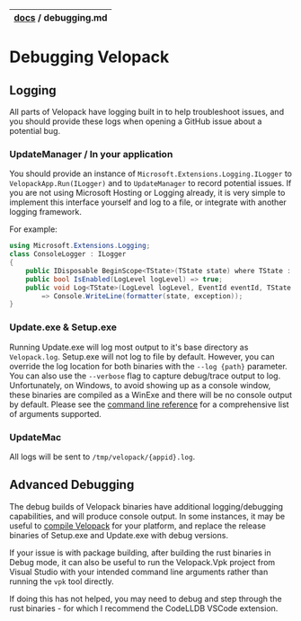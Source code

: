 | [docs](.) / debugging.md |
|:---|

# Debugging Velopack

## Logging
All parts of Velopack have logging built in to help troubleshoot issues, and you should provide these logs when opening a GitHub issue about a potential bug.

### UpdateManager / In your application
You should provide an instance of `Microsoft.Extensions.Logging.ILogger` to `VelopackApp.Run(ILogger)` and to `UpdateManager` to record potential issues. If you are not using Microsoft Hosting or Logging already, it is very simple to implement this interface yourself and log to a file, or integrate with another logging framework. 

For example:
```cs
using Microsoft.Extensions.Logging;
class ConsoleLogger : ILogger
{
    public IDisposable BeginScope<TState>(TState state) where TState : notnull => null;
    public bool IsEnabled(LogLevel logLevel) => true;
    public void Log<TState>(LogLevel logLevel, EventId eventId, TState state, Exception exception, Func<TState, Exception, string> formatter)
        => Console.WriteLine(formatter(state, exception));
}
```

### Update.exe & Setup.exe
Running Update.exe will log most output to it's base directory as `Velopack.log`. Setup.exe will not log to file by default. However, you can override the log location for both binaries with the `--log {path}` parameter. You can also use the `--verbose` flag to capture debug/trace output to log. Unfortunately, on Windows, to avoid showing up as a console window, these binaries are compiled as a WinExe and there will be no console output by default.  Please see the [command line reference](cli.md) for a comprehensive list of arguments supported.

### UpdateMac
All logs will be sent to `/tmp/velopack/{appid}.log`.

## Advanced Debugging
The debug builds of Velopack binaries have additional logging/debugging capabilities, and will produce console output. In some instances, it may be useful to [compile Velopack](compiling.md) for your platform, and replace the release binaries of Setup.exe and Update.exe with debug versions. 

If your issue is with package building, after building the rust binaries in Debug mode, it can also be useful to run the Velopack.Vpk project from Visual Studio with your intended command line arguments rather than running the `vpk` tool directly.

If doing this has not helped, you may need to debug and step through the rust binaries - for which I recommend the CodeLLDB VSCode extension.